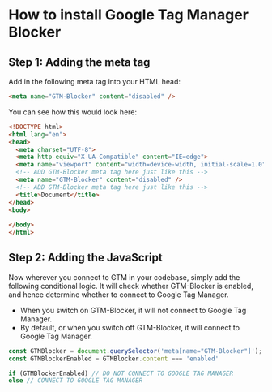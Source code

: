 # How to install Google Tag Manager Blocker

## Step 1: Adding the meta tag

Add in the following meta tag into your HTML head:

```HTML
<meta name="GTM-Blocker" content="disabled" />
```

You can see how this would look here:

```HTML
<!DOCTYPE html>
<html lang="en">
<head>
  <meta charset="UTF-8">
  <meta http-equiv="X-UA-Compatible" content="IE=edge">
  <meta name="viewport" content="width=device-width, initial-scale=1.0">
  <!-- ADD GTM-Blocker meta tag here just like this -->
  <meta name="GTM-Blocker" content="disabled" />
  <!-- ADD GTM-Blocker meta tag here just like this -->
  <title>Document</title>
</head>
<body>
  
</body>
</html>
```

## Step 2: Adding the JavaScript

Now wherever you connect to GTM in your codebase, simply add the following conditional logic. It will check whether GTM-Blocker is enabled, and hence determine whether to connect to Google Tag Manager.

- When you switch on GTM-Blocker, it will not connect to Google Tag Manager.
- By default, or when you switch off GTM-Blocker, it will connect to Google Tag Manager.

```JavaScript
const GTMBlocker = document.querySelector('meta[name="GTM-Blocker"]');
const GTMBlockerEnabled = GTMBlocker.content === 'enabled'

if (GTMBlockerEnabled) // DO NOT CONNECT TO GOOGLE TAG MANAGER
else // CONNECT TO GOOGLE TAG MANAGER
```
